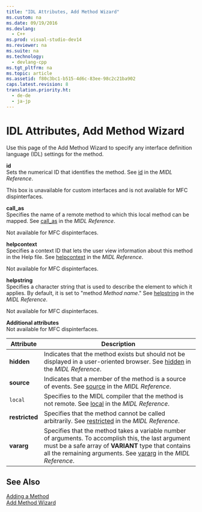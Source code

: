 ```yaml
---
title: "IDL Attributes, Add Method Wizard"
ms.custom: na
ms.date: 09/19/2016
ms.devlang: 
  - C++
ms.prod: visual-studio-dev14
ms.reviewer: na
ms.suite: na
ms.technology: 
  - devlang-cpp
ms.tgt_pltfrm: na
ms.topic: article
ms.assetid: f80c3bc1-b515-4d6c-83ee-98c2c21ba902
caps.latest.revision: 8
translation.priority.ht: 
  - de-de
  - ja-jp
---
```

# IDL Attributes, Add Method Wizard
Use this page of the Add Method Wizard to specify any interface definition language (IDL) settings for the method.  
  
 **id**  
 Sets the numerical ID that identifies the method. See [id](http://msdn.microsoft.com/library/windows/desktop/aa367040) in the *MIDL Reference*.  
  
 This box is unavailable for custom interfaces and is not available for MFC dispinterfaces.  
  
 **call_as**  
 Specifies the name of a remote method to which this local method can be mapped. See [call_as](http://msdn.microsoft.com/library/windows/desktop/aa366748) in the *MIDL Reference*.  
  
 Not available for MFC dispinterfaces.  
  
 **helpcontext**  
 Specifies a context ID that lets the user view information about this method in the Help file. See [helpcontext](http://msdn.microsoft.com/library/windows/desktop/aa366851) in the *MIDL Reference*.  
  
 Not available for MFC dispinterfaces.  
  
 **helpstring**  
 Specifies a character string that is used to describe the element to which it applies. By default, it is set to "method *Method name*." See [helpstring](http://msdn.microsoft.com/library/windows/desktop/aa366856) in the *MIDL Reference*.  
  
 Not available for MFC dispinterfaces.  
  
 **Additional attributes**  
 Not available for MFC dispinterfaces.  
  
|Attribute|Description|  
|---------------|-----------------|  
|**hidden**|Indicates that the method exists but should not be displayed in a user-oriented browser. See [hidden](http://msdn.microsoft.com/library/windows/desktop/aa366861) in the *MIDL Reference*.|  
|**source**|Indicates that a member of the method is a source of events. See [source](http://msdn.microsoft.com/library/windows/desktop/aa367166) in the *MIDL Reference*.|  
|`local`|Specifies to the MIDL compiler that the method is not remote. See [local](http://msdn.microsoft.com/library/windows/desktop/aa367071) in the *MIDL Reference*.|  
|**restricted**|Specifies that the method cannot be called arbitrarily. See [restricted](http://msdn.microsoft.com/library/windows/desktop/aa367157) in the *MIDL Reference*.|  
|**vararg**|Specifies that the method takes a variable number of arguments. To accomplish this, the last argument must be a safe array of **VARIANT** type that contains all the remaining arguments. See [vararg](http://msdn.microsoft.com/library/windows/desktop/aa367304) in the *MIDL Reference*.|  
  
## See Also  
 [Adding a Method](../vs140/Adding-a-Method---Visual-C---.md)   
 [Add Method Wizard](../vs140/Add-Method-Wizard.md)
